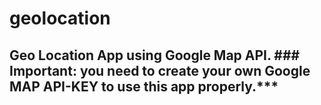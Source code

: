 # geolocation
## Geo Location App using Google Map API. ### Important: you need to create your own Google MAP API-KEY to use this app properly.***
